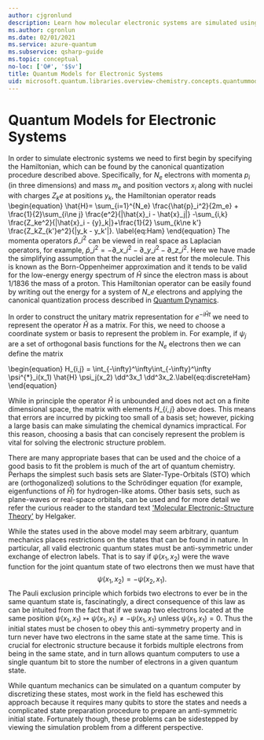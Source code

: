 ```yaml
---
author: cjgronlund
description: Learn how molecular electronic systems are simulated using quantum modeling.
ms.author: cgronlun
ms.date: 02/01/2021
ms.service: azure-quantum
ms.subservice: qsharp-guide
ms.topic: conceptual
no-loc: ['Q#', '$$v']
title: Quantum Models for Electronic Systems
uid: microsoft.quantum.libraries.overview-chemistry.concepts.quantummodels
---
```


# Quantum Models for Electronic Systems

In order to simulate electronic systems we need to first begin by specifying the Hamiltonian, which can be found by the canonical quantization procedure described above.
Specifically, for $N_e$ electrons with momenta $p_i$ (in three dimensions) and mass $m_e$  and position vectors $x_i$ along with nuclei with charges $Z_k e$ at positions $y_k$, the Hamiltonian operator reads
\begin{equation}
\hat{H}= \sum\_{i=1}^{N\_e} \frac{\hat{p}\_i^2}{2m\_e} + \frac{1}{2}\sum\_{i\ne j} \frac{e^2}{|\hat{x}\_i - \hat{x}\_j|} -\sum\_{i,k} \frac{Z\_ke^2}{|\hat{x}\_i - {y}\_k|}+\frac{1}{2} \sum_{k\ne k'} \frac{Z\_kZ\_{k'}e^2}{|y\_k - y\_k'|}. \label{eq:Ham}
\end{equation}
The momenta operators $\hat{p}\_i^2$ can be viewed in real space as Laplacian operators, for example, $\hat{p}\_i^2 = -\partial\_{x\_i}^2 - \partial\_{y\_i}^2 - \partial\_{z\_i}^2$.
Here we have made the simplifying assumption that the nuclei are at rest for the molecule.
This is known as the Born-Oppenheimer approximation and it tends to be valid for the low-energy energy spectrum of $\hat{H}$ since the electron mass is about $1/1836$ the mass of a proton.
This Hamiltonian operator can be easily found by writing out the energy for a system of $N\_e$ electrons and applying the canonical quantization process described in [Quantum Dynamics](xref:microsoft.quantum.libraries.overview-chemistry.concepts.quantumdynamics).

In order to construct the unitary matrix representation for $e^{-i\hat{H} t}$ we need to represent the operator $\hat{H}$ as a matrix.
For this, we need to choose a coordinate system or basis to represent the problem in.
For example, if $\psi_j$ are a set of orthogonal basis functions for the $N_e$ electrons then we can define the matrix

\begin{equation}
H\_{i,j} = \int\_{-\infty}^\infty\int\_{-\infty}^\infty \psi^{\*}\_i(x\_1) \hat{H} \psi\_j(x\_2) \dd^3x\_1 \dd^3x\_2.\label{eq:discreteHam}
\end{equation}

While in principle the operator $\hat{H}$ is unbounded and does not act on a finite dimensional space, the matrix with elements $H\_\{i,j\}$ above does.
This means that errors are incurred by picking too small of a basis set; however, picking a large basis can make simulating the chemical dynamics impractical.
For this reason, choosing a basis that can concisely represent the problem is vital for solving the electronic structure problem.

There are many appropriate bases that can be used and the choice of a good basis to fit the problem is much of the art of quantum chemistry.
Perhaps the simplest such basis sets are Slater-Type-Orbitals (STO) which are (orthogonalized) solutions to the Schrödinger equation (for example, eigenfunctions of $\hat{H}$) for hydrogen-like atoms.
Other basis sets, such as plane-waves or real-space orbitals, can be used and for more detail we refer the curious reader to the standard text ['Molecular Electronic-Structure Theory'](https://onlinelibrary.wiley.com/doi/book/10.1002/9781119019572) by Helgaker.

While the states used in the above model may seem arbitrary, quantum mechanics places restrictions on the states that can be found in nature.
In particular, all valid electronic quantum states must be anti-symmetric under exchange of electron labels.
That is to say if $\psi(x_1,x_2)$ were the wave function for the joint quantum state of two electrons then we must have that
$$
\psi(x_1,x_2)= - \psi(x_2,x_1).
$$
The Pauli exclusion principle which forbids two electrons to ever be in the same quantum state is, fascinatingly, a direct consequence of this law as can be intuited from the fact that if we swap two electrons located at the same position $\psi(x_1,x_1)\mapsto \psi(x_1,x_1) \ne -\psi(x_1,x_1)$ unless $\psi(x_1,x_1)=0$.
Thus the initial states must be chosen to obey this anti-symmetry property and in turn never have two electrons in the same state at the same time.
This is crucial for electronic structure because it forbids multiple electrons from being in the same state, and in turn allows quantum computers to use a single quantum bit to store the number of electrons in a given quantum state.

While quantum mechanics can be simulated on a quantum computer by discretizing these states, most work in the field has eschewed this approach because it requires many qubits to store the states and needs a complicated state preparation procedure to prepare an anti-symmetric initial state.
Fortunately though, these problems can be sidestepped by viewing the simulation problem from a different perspective.
